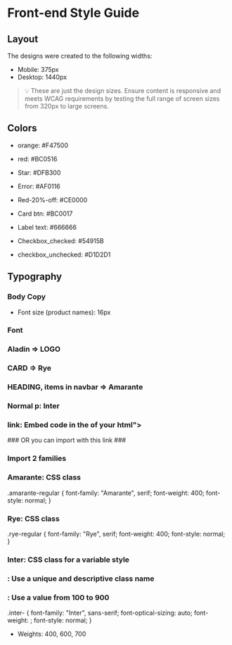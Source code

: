 # Front-end Style Guide

## Layout

The designs were created to the following widths:

- Mobile: 375px
- Desktop: 1440px

> 💡 These are just the design sizes. Ensure content is responsive and meets WCAG requirements by testing the full range of screen sizes from 320px to large screens.

## Colors

- orange: #F47500
- red: #BC0516

- Star: #DFB300
- Error: #AF0116
- Red-20%-off: #CE0000
- Card btn: #BC0017
- Label text: #666666
- Checkbox_checked: #54915B
- checkbox_unchecked: #D1D2D1

## Typography

### Body Copy

- Font size (product names): 16px

### Font

### Aladin => LOGO
### CARD => Rye 
### HEADING, items in navbar => Amarante
### Normal p: Inter

### link: Embed code in the <head> of your html">
<link rel="preconnect" href="https://fonts.googleapis.com">
<link rel="preconnect" href="https://fonts.gstatic.com" crossorigin>
<link href="https://fonts.googleapis.com/css2?family=Aladin&family=Amarante&family=Inter:ital,opsz,wght@0,14..32,100..900;1,14..32,100..900&family=Rye&display=swap" rel="stylesheet">
### OR you can import with this link ###

### Import 2 families
<style>
@import url('https://fonts.googleapis.com/css2?family=Amarante&family=Rye&display=swap');
</style>

### Amarante: CSS class 
.amarante-regular {
  font-family: "Amarante", serif;
  font-weight: 400;
  font-style: normal;
}
### Rye: CSS class
.rye-regular {
  font-family: "Rye", serif;
  font-weight: 400;
  font-style: normal;
}

### Inter: CSS class for a variable style
### <uniquifier>: Use a unique and descriptive class name
### <weight>: Use a value from 100 to 900

.inter-<uniquifier> {
  font-family: "Inter", sans-serif;
  font-optical-sizing: auto;
  font-weight: <weight>;
  font-style: normal;
}

- Weights: 400, 600, 700


